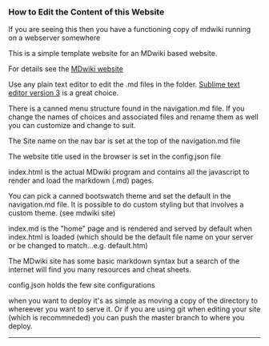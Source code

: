 ### How to Edit the Content of this Website

If you are seeing this then you have a functioning copy of mdwiki running on a webserver somewhere

This is a simple template website for an MDwiki based website.

For details see the [MDwiki website](http://dynalon.github.io/mdwiki/#!index.md)

Use any plain text editor to edit the .md files in the folder.  [Sublime text editor version 3](http://www.sublimetext.com/) is a great choice. 

There is a canned menu structure found in the navigation.md file.  If you change the names of choices and associated files and rename them as well you can customize and change to suit.

The Site name on the nav bar is set at the top of the navigation.md file

The website title used in the browser is set in the config.json file

index.html is the actual MDwiki program and contains all the javascript to render and load the markdown (.md) pages.

You can pick a canned bootswatch theme and set the default in the navigation.md file.   It is possible to do custom styling but that involves a custom theme.  (see mdwiki site)

index.md is the "home" page and is rendered and served by default when index.html is loaded (which should be the default file name on your server or be changed to match...e.g. default.htm)

The MDwiki site has some basic markdown syntax but a search of the internet will find you many resources and cheat sheets.

config.json holds the few site configurations

when you want to deploy it's as simple as moving a copy of the directory to whereever you want to serve it.
Or if you are using git when editing your site (which is recommneded) you can push the master branch to where you deploy.

-----------------

